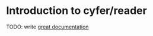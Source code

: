 # Introduction to cyfer/reader

TODO: write [great documentation](http://jacobian.org/writing/what-to-write/)
